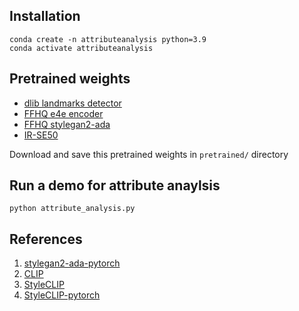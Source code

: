 ## Installation
```
conda create -n attributeanalysis python=3.9
conda activate attributeanalysis
```

## Pretrained weights
- [dlib landmarks detector](https://drive.google.com/file/d/1HKmjg6iXsWr4aFPuU0gBXPGR83wqMzq7/view?usp=sharing) 
- [FFHQ e4e encoder](https://drive.google.com/file/d/1ALC5CLA89Ouw40TwvxcwebhzWXM5YSCm/view?usp=sharing)
- [FFHQ stylegan2-ada](https://nvlabs-fi-cdn.nvidia.com/stylegan2-ada-pytorch/pretrained/ffhq.pkl) 
- [IR-SE50](https://drive.google.com/file/d/1KW7bjndL3QG3sxBbZxreGHigcCCpsDgn/view?usp=sharing)

Download and save this pretrained weights in `pretrained/` directory

## Run a demo for attribute anaylsis
```
python attribute_analysis.py
```

## References
1. [stylegan2-ada-pytorch](https://github.com/NVlabs/stylegan2-ada-pytorch)
2. [CLIP](https://github.com/openai/CLIP.git)
3. [StyleCLIP](https://github.com/orpatashnik/StyleCLIP)
4. [StyleCLIP-pytorch](https://github.com/soushirou/StyleCLIP-pytorch)